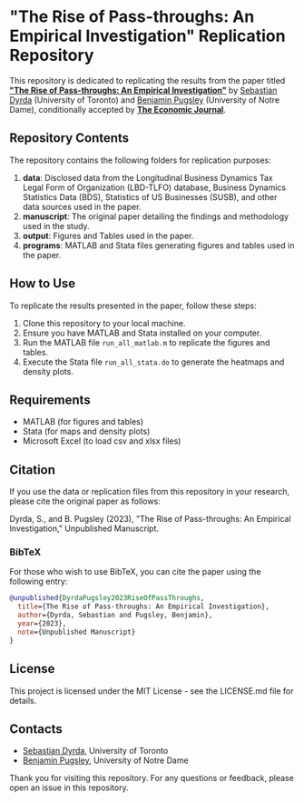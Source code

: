 # "The Rise of Pass-throughs: An Empirical Investigation" Replication Repository

This repository is dedicated to replicating the results from the paper titled **["The Rise of Pass-throughs: An Empirical Investigation"](https://www.dyrda.info/files/Dyrda_Pugsley_emplfo.pdf)** by [Sebastian Dyrda](https://www.dyrda.info/) (University of Toronto) and [Benjamin Pugsley](https://www.benjaminpugsley.com/) (University of Notre Dame), conditionally accepted by **[The Economic Journal](https://academic.oup.com/ej)**.

## Repository Contents

The repository contains the following folders for replication purposes:

1. **data**: Disclosed data from the Longitudinal Business Dynamics Tax Legal Form of Organization (LBD-TLFO) database, Business Dynamics Statistics Data (BDS), Statistics of US Businesses (SUSB), and other data sources used in the paper.
2. **manuscript**: The original paper detailing the findings and methodology used in the study.
3. **output**: Figures and Tables used in the paper.
4. **programs**: MATLAB and Stata files generating figures and tables used in the paper.

## How to Use

To replicate the results presented in the paper, follow these steps:

1. Clone this repository to your local machine.
2. Ensure you have MATLAB and Stata installed on your computer.
3. Run the MATLAB file `run_all_matlab.m` to replicate the figures and tables.
4. Execute the Stata file `run_all_stata.do` to generate the heatmaps and density plots.

## Requirements

- MATLAB (for figures and tables)
- Stata (for maps and density plots)
- Microsoft Excel (to load csv and xlsx files)

## Citation

If you use the data or replication files from this repository in your research, please cite the original paper as follows:

Dyrda, S., and B. Pugsley (2023), "The Rise of Pass-throughs: An Empirical Investigation," Unpublished Manuscript.

### BibTeX

For those who wish to use BibTeX, you can cite the paper using the following entry:

```bibtex
@unpublished{DyrdaPugsley2023RiseOfPassThroughs,
  title={The Rise of Pass-throughs: An Empirical Investigation},
  author={Dyrda, Sebastian and Pugsley, Benjamin},
  year={2023},
  note={Unpublished Manuscript}
}
```

## License

This project is licensed under the MIT License - see the LICENSE.md file for details.

## Contacts
- [Sebastian Dyrda](https://www.dyrda.info/), University of Toronto
- [Benjamin Pugsley](https://www.benjaminpugsley.com/), University of Notre Dame

Thank you for visiting this repository. For any questions or feedback, please open an issue in this repository.
